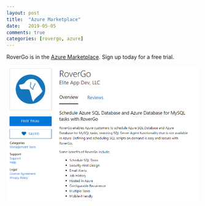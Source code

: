 ```yaml
---
layout: post
title:  "Azure Marketplace"
date:   2019-05-05
comments: true
categories: [rovergo, azure]
---
```


RoverGo is in the [Azure Marketplace](https://azuremarketplace.microsoft.com/en-us/marketplace/apps/elite-business-solutions.rovergo). Sign up today for a free trial.

![Azure Marketplace](/assets/images/azure-marketplace.png)
